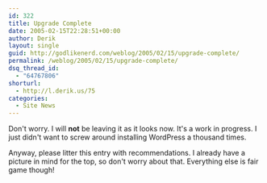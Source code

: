 ```yaml
---
id: 322
title: Upgrade Complete
date: 2005-02-15T22:28:51+00:00
author: Derik
layout: single
guid: http://godlikenerd.com/weblog/2005/02/15/upgrade-complete/
permalink: /weblog/2005/02/15/upgrade-complete/
dsq_thread_id:
  - "64767806"
shorturl:
  - http://l.derik.us/75
categories:
  - Site News
---
```

Don't worry. I will **not** be leaving it as it looks now. It's a work in progress. I just didn't want to screw around installing WordPress a thousand times.

Anyway, please litter this entry with recommendations. I already have a picture in mind for the top, so don't worry about that. Everything else is fair game though!